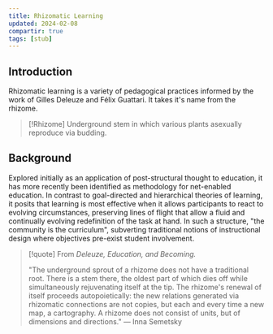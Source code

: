 ```yaml
---
title: Rhizomatic Learning
updated: 2024-02-08
compartir: true
tags: [stub]
---
```


## Introduction

Rhizomatic learning is a variety of pedagogical practices informed by the work of Gilles Deleuze and Félix Guattari. It takes it's name from the rhizome.

> [!Rhizome]
> Underground stem in which various plants asexually reproduce via budding.

## Background

Explored initially as an application of post-structural thought to education, it has more recently been identified as methodology for net-enabled education. In contrast to goal-directed and hierarchical theories of learning, it posits that learning is most effective when it allows participants to react to evolving circumstances, preserving lines of flight that allow a fluid and continually evolving redefinition of the task at hand. In such a structure, "the community is the curriculum", subverting traditional notions of instructional design where objectives pre-exist student involvement.

> [!quote] From _Deleuze, Education, and Becoming._
>
> "The underground sprout of a rhizome does not have a traditional root. There is a stem there, the oldest part of which dies off while simultaneously rejuvenating itself at the tip. The rhizome's renewal of itself proceeds autopoietically: the new relations generated via rhizomatic connections are not copies, but each and every time a new map, a cartography. A rhizome does not consist of units, but of dimensions and directions." — Inna Semetsky

